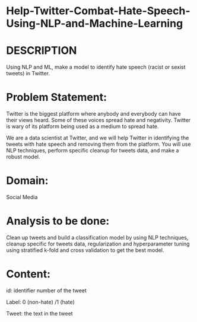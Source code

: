 # Help-Twitter-Combat-Hate-Speech-Using-NLP-and-Machine-Learning

# DESCRIPTION  

Using NLP and ML, make a model to identify hate speech (racist or sexist tweets) in Twitter. 

# Problem Statement:    

Twitter is the biggest platform where anybody and everybody can have their views heard. Some of these voices spread hate and negativity. Twitter is wary of its platform being used as a medium  to spread hate.   

We are a data scientist at Twitter, and we will help Twitter in identifying the tweets with hate speech and removing them from the platform. You will use NLP techniques, perform specific cleanup for tweets data, and make a robust model.

# Domain:
Social Media

# Analysis to be done: 

Clean up tweets and build a classification model by using NLP techniques, cleanup specific for tweets data, regularization and hyperparameter tuning using stratified k-fold and cross validation to get the best model.

# Content: 

id: identifier number of the tweet

Label: 0 (non-hate) /1 (hate)

Tweet: the text in the tweet
